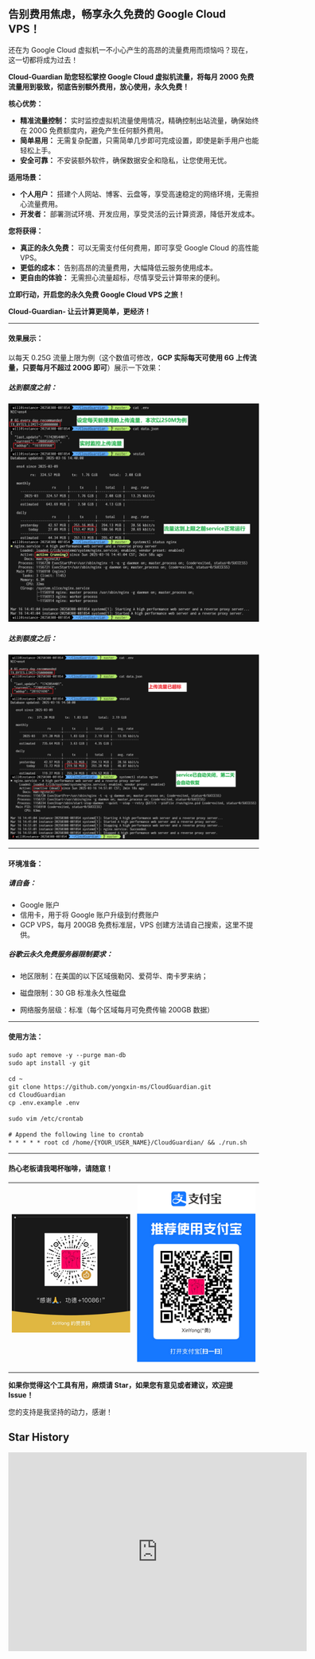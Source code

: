 ## 告别费用焦虑，畅享永久免费的 Google Cloud VPS！

还在为 Google Cloud 虚拟机一不小心产生的高昂的流量费用而烦恼吗？现在，这一切都将成为过去！

**Cloud-Guardian 助您轻松掌控 Google Cloud 虚拟机流量，将每月 200G 免费流量用到极致，彻底告别额外费用，放心使用，永久免费！**

**核心优势：**

- **精准流量控制：** 实时监控虚拟机流量使用情况，精确控制出站流量，确保始终在 200G 免费额度内，避免产生任何额外费用。
- **简单易用：** 无需复杂配置，只需简单几步即可完成设置，即使是新手用户也能轻松上手。
- **安全可靠：** 不安装额外软件，确保数据安全和隐私，让您使用无忧。

**适用场景：**

- **个人用户：** 搭建个人网站、博客、云盘等，享受高速稳定的网络环境，无需担心流量费用。
- **开发者：** 部署测试环境、开发应用，享受灵活的云计算资源，降低开发成本。

**您将获得：**

- **真正的永久免费：** 可以无需支付任何费用，即可享受 Google Cloud 的高性能 VPS。
- **更低的成本：** 告别高昂的流量费用，大幅降低云服务使用成本。
- **更自由的体验：** 无需担心流量超标，尽情享受云计算带来的便利。

**立即行动，开启您的永久免费 Google Cloud VPS 之旅！**

**Cloud-Guardian- 让云计算更简单，更经济！**

---

#### 效果展示：

以每天 0.25G 流量上限为例（这个数值可修改，**GCP 实际每天可使用 6G 上传流量，只要每月不超过 200G 即可**）展示一下效果：

##### 达到额度之前：

![status_enabled](./.res/status_enabled.png)

##### 达到额度之后：

![status_disabled](./.res/status_disabled.png)

---

#### 环境准备：

##### 请自备：

- Google 账户
- 信用卡，用于将 Google 账户升级到付费账户
- GCP VPS，每月 200GB 免费标准层，VPS 创建方法请自己搜索，这里不提供。

##### 谷歌云永久免费服务器限制要求：

- 地区限制：在美国的以下区域俄勒冈、爱荷华、南卡罗来纳；

- 磁盘限制：30 GB 标准永久性磁盘

- 网络服务层级：标准（每个区域每月可免费传输 200GB 数据）

---

#### 使用方法：

```
sudo apt remove -y --purge man-db
sudo apt install -y git

cd ~
git clone https://github.com/yongxin-ms/CloudGuardian.git
cd CloudGuardian
cp .env.example .env

sudo vim /etc/crontab

# Append the following line to crontab
* * * * * root cd /home/{YOUR_USER_NAME}/CloudGuardian/ && ./run.sh
```

---

#### 热心老板请我喝杯咖啡，请随意！

| ![pay_tencent](./.res/pay_tencent.png) | ![pay_ali](./.res/pay_ali.png) |
| -------------------------------------- | ------------------------------ |

---

**如果你觉得这个工具有用，麻烦请 Star，如果您有意见或者建议，欢迎提 Issue！**

您的支持是我坚持的动力，感谢！

## Star History

<iframe style="width:100%;height:auto;min-width:600px;min-height:400px;" src="https://www.star-history.com/embed?secret=Z2hwX3YxTHh2aEFjN1JOS3VmZkx6TVhNVXNuYkxhcHJoYTRMbE5NbA==#yongxin-ms/CloudGuardian&Date" frameBorder="0"></iframe>
